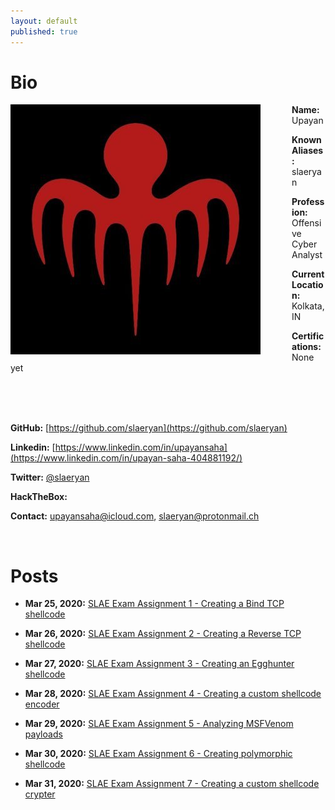 ```yaml
---
layout: default
published: true
---
```


# Bio

<img style="padding-right: 50px;" align="left" src="assets/images/logo.jpeg">

**Name:** Upayan

**Known Aliases:** slaeryan

**Profession:** Offensive Cyber Analyst

**Current Location:** Kolkata, IN

**Certifications:** None yet

<br clear="left"/>
<br />
<br />

**GitHub:** [https://github.com/slaeryan](https://github.com/slaeryan)

**Linkedin:** [https://www.linkedin.com/in/upayansaha](https://www.linkedin.com/in/upayan-saha-404881192/)

**Twitter:** [@slaeryan](https://www.twitter.com/slaeryan/)

**HackTheBox:** <script src="https://www.hackthebox.eu/badge/255823"></script>

**Contact:** upayansaha@icloud.com, slaeryan@protonmail.ch

<br />

# Posts
- **Mar 25, 2020:** [SLAE Exam Assignment 1 - Creating a Bind TCP shellcode](./posts/slae-assignment1-blogpost.html)

- **Mar 26, 2020:** [SLAE Exam Assignment 2 - Creating a Reverse TCP shellcode](./posts/slae-assignment2-blogpost.html)

- **Mar 27, 2020:** [SLAE Exam Assignment 3 - Creating an Egghunter shellcode](./posts/slae-assignment3-blogpost.html)

- **Mar 28, 2020:** [SLAE Exam Assignment 4 - Creating a custom shellcode encoder](./posts/slae-assignment4-blogpost.html)

- **Mar 29, 2020:** [SLAE Exam Assignment 5 - Analyzing MSFVenom payloads](./posts/slae-assignment5-blogpost.html)

- **Mar 30, 2020:** [SLAE Exam Assignment 6 - Creating polymorphic shellcode](./posts/slae-assignment6-blogpost.html)

- **Mar 31, 2020:** [SLAE Exam Assignment 7 - Creating a custom shellcode crypter](./posts/slae-assignment7-blogpost.html)
